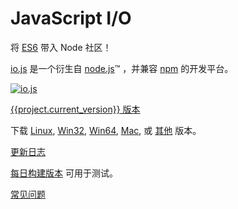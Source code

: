 # JavaScript I/O

将 [ES6](es6.html) 带入 Node 社区！

[io.js](https://github.com/iojs/io.js) 是一个衍生自 [node.js](https://nodejs.org/)&#8482; ，并兼容 [npm](https://www.npmjs.org/) 的开发平台。

[![io.js](../images/1.0.0.png)](https://iojs.org/dist/v{{project.current_version}}/)

[{{project.current_version}} 版本](https://iojs.org/dist/v{{project.current_version}}/)

下载
[Linux](https://iojs.org/dist/v{{project.current_version}}/iojs-v{{project.current_version}}-linux-x64.tar.xz),
[Win32](https://iojs.org/dist/v{{project.current_version}}/iojs-v{{project.current_version}}-x86.msi), [Win64](https://iojs.org/dist/v{{project.current_version}}/iojs-v{{project.current_version}}-x64.msi),
[Mac](https://iojs.org/dist/v{{project.current_version}}/iojs-v{{project.current_version}}.pkg), 或 [其他](https://iojs.org/dist/v{{project.current_version}}/) 版本。


[更新日志](https://github.com/iojs/iojs-cn/blob/master/CHANGELOG.md)

[每日构建版本](https://iojs.org/download/nightly/) 可用于测试。

[常见问题](faq.html)
